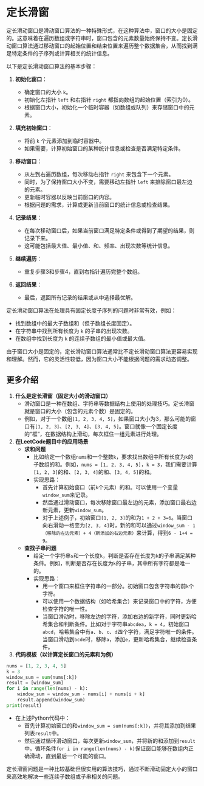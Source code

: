 # 定长滑窗

定长滑动窗口是滑动窗口算法的一种特殊形式，在这种算法中，窗口的大小是固定的。这意味着在遍历数组或字符串时，窗口包含的元素数量始终保持不变。定长滑动窗口算法通过移动窗口的起始位置和结束位置来遍历整个数据集合，从而找到满足特定条件的子序列或计算相关的统计信息。

以下是定长滑动窗口算法的基本步骤：

1. **初始化窗口**：
   - 确定窗口的大小 `k`。
   - 初始化左指针 `left` 和右指针 `right` 都指向数组的起始位置（索引为0）。
   - 根据窗口大小，初始化一个临时容器（如数组或队列）来存储窗口中的元素。

2. **填充初始窗口**：
   - 将前 `k` 个元素添加到临时容器中。
   - 如果需要，计算初始窗口的某种统计信息或检查是否满足特定条件。

3. **移动窗口**：
   - 从左到右遍历数组，每次移动右指针 `right` 来包含下一个元素。
   - 同时，为了保持窗口大小不变，需要移动左指针 `left` 来排除窗口最左边的元素。
   - 更新临时容器以反映当前窗口的内容。
   - 根据问题的需求，计算或更新当前窗口的统计信息或检查结果。

4. **记录结果**：
   - 在每次移动窗口后，如果当前窗口满足特定条件或得到了期望的结果，则记录下来。
   - 这可能包括最大值、最小值、和、频率、出现次数等统计信息。

5. **继续遍历**：
   - 重复步骤3和步骤4，直到右指针遍历完整个数组。

6. **返回结果**：
   - 最后，返回所有记录的结果或从中选择最优解。

定长滑动窗口算法在处理具有固定长度子序列的问题时非常有效，例如：

- 找到数组中的最大子数组和（但子数组长度固定）。
- 在字符串中找到所有长度为 `k` 的子串的出现次数。
- 在数组中找到长度为 `k` 的连续子数组的最小值或最大值。

由于窗口大小是固定的，定长滑动窗口算法通常比不定长滑动窗口算法更容易实现和理解。然而，它的灵活性较低，因为窗口大小不能根据问题的需求动态调整。

## 更多介绍

1. **什么是定长滑窗（固定大小的滑动窗口）**
   - 滑动窗口是一种在数组、字符串等数据结构上使用的处理技巧。定长滑窗就是窗口的大小（包含的元素个数）是固定的。
   - 例如，对于一个数组`[1, 2, 3, 4, 5]`，如果窗口大小为3，那么可能的窗口有`[1, 2, 3]`、`[2, 3, 4]`、`[3, 4, 5]`。窗口就像一个固定长度的“框”，在数据结构上滑动，每次框住一组元素进行处理。
2. **在LeetCode题目中的应用场景**
   - **求和问题**
     - 比如给定一个数组`nums`和一个整数`k`，要求找出数组中所有长度为`k`的子数组的和。例如，`nums = [1, 2, 3, 4, 5]`，`k = 3`，我们需要计算`[1, 2, 3]`的和、`[2, 3, 4]`的和、`[3, 4, 5]`的和。
     - 实现思路：
       - 首先计算初始窗口（前`k`个元素）的和。可以使用一个变量`window_sum`来记录。
       - 然后通过滑动窗口，每次移除窗口最左边的元素，添加窗口最右边新元素，更新`window_sum`。
       - 对于上述例子，初始窗口`[1, 2, 3]`的和为`1 + 2 + 3=6`。当窗口向右滑动一格变为`[2, 3, 4]`时，新的和可以通过`window_sum - 1（移除的左边元素）+ 4（新添加的右边元素）`来计算，得到`6 - 1+4 = 9`。
   - **查找子串问题**
     - 给定一个字符串`s`和一个长度`k`，判断是否存在长度为`k`的子串满足某种条件。例如，判断是否存在长度为`k`的子串，其中所有字符都是唯一的。
     - 实现思路：
       - 用一个窗口来框住字符串的一部分。初始窗口包含字符串的前`k`个字符。
       - 可以使用一个数据结构（如哈希集合）来记录窗口中的字符，方便检查字符的唯一性。
       - 当窗口滑动时，移除左边的字符，添加右边的新字符，同时更新哈希集合和判断条件。比如对于字符串`abcdea`，`k = 4`，初始窗口`abcd`，哈希集合中有`a`、`b`、`c`、`d`四个字符，满足字符唯一的条件。当窗口滑动到`bcde`时，移除`a`，添加`e`，更新哈希集合，继续检查条件。
3. **代码模板（以计算定长窗口的元素和为例）**

```python
nums = [1, 2, 3, 4, 5]
k = 3
window_sum = sum(nums[:k])
result = [window_sum]
for i in range(len(nums) - k):
    window_sum = window_sum - nums[i] + nums[i + k]
    result.append(window_sum)
print(result)
```

- 在上述Python代码中：
  - 首先计算初始窗口的和`window_sum = sum(nums[:k])`，并将其添加到结果列表`result`中。
  - 然后通过循环滑动窗口，每次更新`window_sum`，并将新的和添加到`result`中。循环条件`for i in range(len(nums) - k)`保证窗口能够在数组内正确滑动，直到最后一个可能的窗口。

定长滑窗问题是一种比较基础但很实用的算法技巧，通过不断滑动固定大小的窗口来高效地解决一些连续子数组或子串相关的问题。

